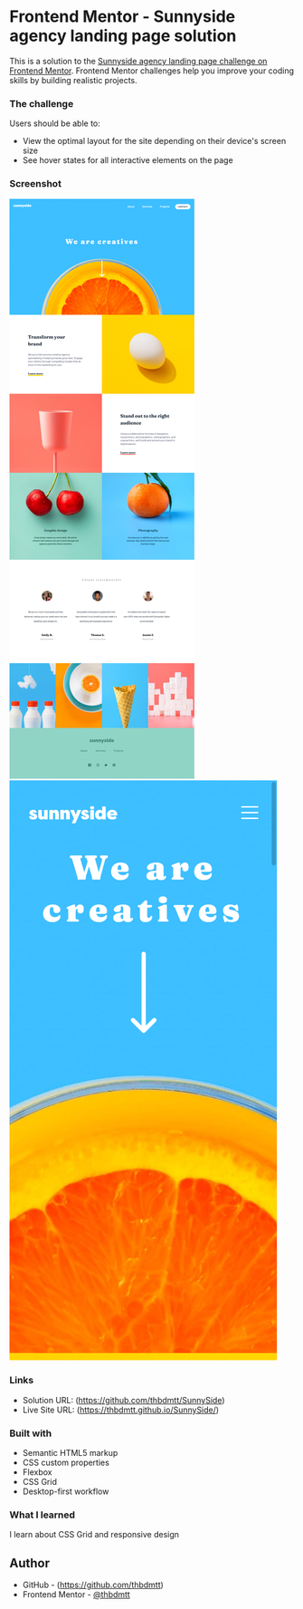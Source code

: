 # Frontend Mentor - Sunnyside agency landing page solution

This is a solution to the [Sunnyside agency landing page challenge on Frontend Mentor](https://www.frontendmentor.io/challenges/sunnyside-agency-landing-page-7yVs3B6ef). Frontend Mentor challenges help you improve your coding skills by building realistic projects.

### The challenge

Users should be able to:

- View the optimal layout for the site depending on their device's screen size
- See hover states for all interactive elements on the page

### Screenshot

![screenshot-desktop](images/SunnySide%20screenshot%20desktop.png)
![screenshot-mobile](images/SunnySide%20screenshot%20mobile.png)

### Links

- Solution URL: (https://github.com/thbdmtt/SunnySide)
- Live Site URL: (https://thbdmtt.github.io/SunnySide/)

### Built with

- Semantic HTML5 markup
- CSS custom properties
- Flexbox
- CSS Grid
- Desktop-first workflow

### What I learned

I learn about CSS Grid and responsive design

## Author

- GitHub - (https://github.com/thbdmtt)
- Frontend Mentor - [@thbdmtt](https://www.frontendmentor.io/profile/thbdmtt)


